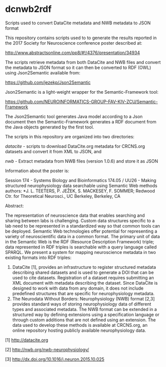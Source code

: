 # dcnwb2rdf
Scripts used to convert DataCite metadata and NWB metadata to JSON format 

This repository contains scripts used to to generate the results reported in the
2017 Society for Neuroscience conference poster described at:

http://www.abstractsonline.com/pp8/#!/4376/presentation/34934

The scripts retrieve metadata from both DataCite and NWB files and convert the metadata
to JSON format so it can then be converted to RDF (OWL) using Json2Semantic available
from:

https://github.com/jezekp/Json2Semantic

Json2Semantic is a light-weight wrapper for the Semantic-Framework tool:

https://github.com/NEUROINFORMATICS-GROUP-FAV-KIV-ZCU/Semantic-Framework

The Json2Semantic tool generates Java model according to a Json document then the
Semantic-Framework generates a RDF document from the Java objects generated by the first tool.

The scripts in this repository are organized into two directories:

*datacite* - scripts to download DataCite.org metadata for CRCNS.org datasets
   and convert it from XML to JSON, and

*nwb* - Extract metadata from NWB files (version 1.0.6) and store it as JSON


Information about the poster is:

Session 174 - Systems Biology and Bioinformatics
174.05 / UU26 - Making structured neurophysiology data searchable using Semantic Web methods
authors: *J. L. TEETERS, P. JEŽEK, S. MACKESEY, F. SOMMER; 
Redwood Ctr. for Theoretical Neurosci., UC Berkeley, Berkeley, CA

Abstract:

The representation of neuroscience data that enables searching and sharing between labs is challenging.
Custom data structures specific to a lab need to be represented in a standardized way so that
common tools can be deployed. Semantic Web technologies offer potential for representing a
variety of neuroscientific data in a common format. The primary unit of data in the Semantic
Web is the RDF (Resource Description Framework) triple; data represented in RDF triples is
searchable with a query language called SPARQL. We present a system for mapping neuroscience
metadata in two existing formats into RDF triples:
1) DataCite [1], provides an infrastructure to register structured metadata describing shared 
datasets and is used to generate a DOI that can be used to cite datasets. Registration of a
dataset requires submitting an XML document with metadata describing the dataset. Since 
DataCite is designed to work with data from any domain, it does not include predefined structures
that are specific for neurophysiology metadata.
2) The Neurodata Without Borders: Neurophysiology (NWB) format [2,3] provides standard ways of
storing neurophysiology data of different types and associated metadata. The NWB format can be
extended in a structured way by defining extensions using a specification language or through
custom additions that are not defined using an extension.
The data used to develop these methods is available at CRCNS.org, an online repository 
hosting publicly available neurophysiology data.

[1] http://datacite.org

[2] http://nwb.org/nwb-neurophysiology/

[3] http://dx.doi.org/10.1016/j.neuron.2015.10.025  
